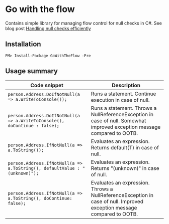 Go with the flow
=====================
Contains simple library for managing flow control for null checks in C#.
See blog post [Handling null checks efficiently](http://www.kongsli.net/nblog/2013/09/17/handling-null-checks-efficiently/)

Installation
------------

	PM> Install-Package GoWithTheFlow -Pre

Usage summary
-------------

|Code snippet | Description |
|--- | --- |
|`person.Address.DoIfNotNull(a => a.WriteToConsole());`|	Runs a statement. Continue execution in case of null.|
|`person.Address.DoIfNotNull(a => a.WriteToConsole(), doContinue : false);`|	Runs a statement. Throws a NullReferenceException in case of null. Somewhat improved exception message compared to OOTB.|
|`person.Address.IfNotNull(a => a.ToString());`|	Evaluates an expression. Returns default(T) in case of null.|
|`person.Address.IfNotNull(a => a.ToString(), defaultValue : "(unknown)");`|	Evaluates an expression. Returns "(unknown)" in case of null.|
|`person.Address.IfNotNull(a => a.ToString(), doContinue: false);`|	Evaluates an expression. Throws a NullReferenceException in case of null. Improved exception message compared to OOTB.|

